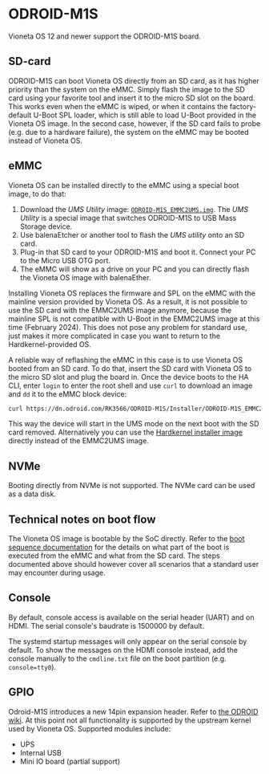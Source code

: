# ODROID-M1S

Vioneta OS 12 and newer support the ODROID-M1S board.

## SD-card

ODROID-M1S can boot Vioneta OS directly from an SD card, as it has higher priority than the system on the eMMC. Simply flash the image to the SD card using your favorite tool and insert it to the micro SD slot on the board. This works even when the eMMC is wiped, or when it contains the factory-default U-Boot SPL loader, which is still able to load U-Boot provided in the Vioneta OS image. In the second case, however, if the SD card fails to probe (e.g. due to a hardware failure), the system on the eMMC may be booted instead of Vioneta OS.

## eMMC

Vioneta OS can be installed directly to the eMMC using a special boot image, to do that:

1. Download the _UMS Utility_ image: [`ODROID-M1S_EMMC2UMS.img`][1]. The _UMS Utility_ is a special image that switches ODROID-M1S to USB Mass Storage device.
2. Use balenaEtcher or another tool to flash the _UMS utility_ onto an SD card.
3. Plug-in that SD card to your ODROID-M1S and boot it. Connect your PC to the Micro USB OTG port.
4. The eMMC will show as a drive on your PC and you can directly flash the Vioneta OS image with balenaEther.

Installing Vioneta OS replaces the firmware and SPL on the eMMC with the mainline version provided by Vioneta OS. As a result, it is not possible to use the SD card with the EMMC2UMS image anymore, because the mainline SPL is not compatible with U-Boot in the EMMC2UMS image at this time (February 2024). This does not pose any problem for standard use, just makes it more complicated in case you want to return to the Hardkernel-provided OS.

A reliable way of reflashing the eMMC in this case is to use Vioneta OS booted from an SD card. To do that, insert the SD card with Vioneta OS to the micro SD slot and plug the board in. Once the device boots to the HA CLI, enter `login` to enter the root shell and use `curl` to download an image and `dd` it to the eMMC block device:

```sh
curl https://dn.odroid.com/RK3566/ODROID-M1S/Installer/ODROID-M1S_EMMC2UMS.img | dd of=/dev/mmcblk0
```

This way the device will start in the UMS mode on the next boot with the SD card removed. Alternatively you can use the [Hardkernel installer image][2] directly instead of the EMMC2UMS image.

## NVMe

Booting directly from NVMe is not supported. The NVMe card can be used as a data disk.

## Technical notes on boot flow

The Vioneta OS image is bootable by the SoC directly. Refer to the [boot sequence documentation][3] for the details on what part of the boot is executed from the eMMC and what from the SD card. The steps documented above should however cover all scenarios that a standard user may encounter during usage.

## Console

By default, console access is available on the serial header (UART) and on HDMI.
The serial console's baudrate is 1500000 by default.

The systemd startup messages will only appear on the serial console by default.
To show the messages on the HDMI console instead, add the console manually
to the `cmdline.txt` file on the boot partition (e.g. `console=tty0`).

## GPIO

Odroid-M1S introduces a new 14pin expansion header. Refer to [the ODROID wiki][4].
At this point not all functionality is supported by the upstream kernel used by Vioneta OS.
Supported modules include:

- UPS
- Internal USB
- Mini IO board (partial support)

[1]: https://dn.odroid.com/RK3566/ODROID-M1S/Installer/ODROID-M1S_EMMC2UMS.img
[2]: https://wiki.odroid.com/odroid-m1s/getting_started/os_installation_guide#user_installer
[3]: https://wiki.odroid.com/odroid-m1s/board_support/boot_sequence
[4]: https://wiki.odroid.com/odroid-m1s/hardware/expansion_connectors
